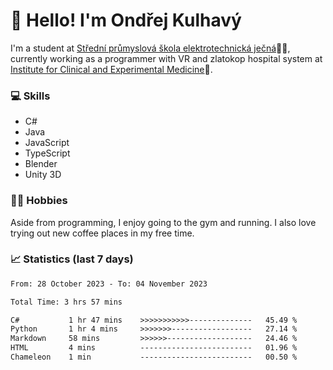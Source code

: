 # 👋 Hello! I'm Ondřej Kulhavý

I'm a student at [Střední průmyslová škola elektrotechnická ječná](https://www.spsejecna.cz/)👨‍🎓, currently working as a programmer with VR and zlatokop hospital system at [Institute for Clinical and Experimental Medicine](https://www.ikem.cz/en/)🏥.

### 💻 Skills
- C#
- Java
- JavaScript
- TypeScript
- Blender
- Unity 3D

### 🏋️‍♂️ Hobbies

Aside from programming, I enjoy going to the gym and running. I also love trying out new coffee places in my free time.

### 📈 Statistics (last 7 days)
<!--START_SECTION:waka-->

```txt
From: 28 October 2023 - To: 04 November 2023

Total Time: 3 hrs 57 mins

C#           1 hr 47 mins    >>>>>>>>>>>--------------   45.49 %
Python       1 hr 4 mins     >>>>>>>------------------   27.14 %
Markdown     58 mins         >>>>>>-------------------   24.46 %
HTML         4 mins          -------------------------   01.96 %
Chameleon    1 min           -------------------------   00.50 %
```

<!--END_SECTION:waka-->



